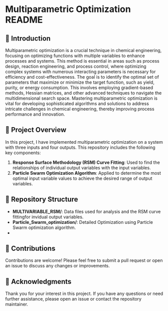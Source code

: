 # Multiparametric Optimization README

## 📘 Introduction

Multiparametric optimization is a crucial technique in chemical engineering, focusing on optimizing functions with multiple variables to enhance processes and systems. This method is essential in areas such as process design, reaction engineering, and process control, where optimizing complex systems with numerous interacting parameters is necessary for efficiency and cost-effectiveness. The goal is to identify the optimal set of parameters that maximize or minimize the target function, such as yield, purity, or energy consumption. This involves employing gradient-based methods, Hessian matrices, and other advanced techniques to navigate the multidimensional search space. Mastering multiparametric optimization is vital for developing sophisticated algorithms and solutions to address intricate challenges in chemical engineering, thereby improving process performance and innovation.

## 🚀 Project Overview

In this project, I have implemented multiparametric optimization on a system with three inputs and four outputs. This repository includes the following key components:

1. **Response Surface Methodology (RSM) Curve Fitting**: Used to find the relationships of individual output variables with the input variables.
2. **Particle Swarm Optimization Algorithm**: Applied to determine the most optimal input variable values to achieve the desired range of output variables.

## 📂 Repository Structure

- **MULTIVARIABLE_RSM/**: Data files used for analysis and the RSM curve fittingfor invidual output variables.
- **Particle_Swarm_optimization/**: Detailed Optimization using Particle Swarm optimization algorithm.
- 
## 🤝 Contributions

Contributions are welcome! Please feel free to submit a pull request or open an issue to discuss any changes or improvements.

## 🙏 Acknowledgments

Thank you for your interest in this project. If you have any questions or need further assistance, please open an issue or contact the repository maintainer.

